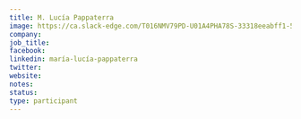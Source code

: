```yaml
---
title: M. Lucía Pappaterra
image: https://ca.slack-edge.com/T016NMV79PD-U01A4PHA78S-33318eeabff1-512
company: 
job_title: 
facebook:
linkedin: maría-lucía-pappaterra
twitter: 
website:
notes:
status: 
type: participant
---
```


<!-- put more details about participant here -->
